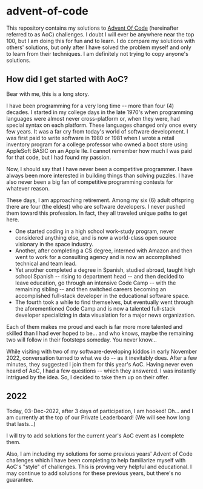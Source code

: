 # advent-of-code

This repository contains my solutions to [Advent Of Code](https://adventofcode.com) (hereinafter referred to as AoC) challenges. I doubt I will ever be anywhere near the top 100, but I am doing this for fun and to learn. I do compare my solutions with others' solutions, but only after I have solved the problem myself and only to learn from their techniques. I am definitely not trying to copy anyone's solutions.

## How did I get started with AoC? 

Bear with me, this is a long story. 

I have been programming for a very long time -- more than four (4) decades. I started in my college days in the late 1970's when programming languages were almost never cross-platform or, when they were, had special syntax on each platform. These languages changed only once every few years. It was a far cry from today's world of software development. I was first paid to write software in 1980 or 1981 when I wrote a retail inventory program for a college professor who owned a boot store using AppleSoft BASIC on an Apple IIe. I cannot remember how much I was paid for that code, but I had found my passion.

Now, I should say that I have never been a competitive programmer. I have always been more interested in building things than solving puzzles. I have also never been a big fan of competitive programming contests for whatever reason.

These days, I am approaching retirement. Among my six (6) adult offspring there are four (the eldest) who are software developers. I never pushed them toward this profession. In fact, they all traveled unique paths to get here.

  - One started coding in a high school work-study program, never considered anything else, and is now a world-class open source visionary in the space industry. 
  - Another, after completing a CS degree, interned with Amazon and then went to work for a consulting agency and is now an accomplished technical and team lead. 
  - Yet another completed a degree in Spanish, studied abroad, taught high school Spanish -- rising to department head -- and then decided to leave education, go through an intensive Code Camp -- with the remaining sibling -- and then switched careers becoming an accomplished full-stack developer in the educational software space.
  - The fourth took a while to find themselves, but eventually went through the aforementioned Code Camp and is now a talented full-stack developer specializing in data visualation for a major news organization. 

Each of them makes me proud and each is far more more talented and skilled than I had ever hoped to be... and who knows, maybe the remaining two will follow in their footsteps someday. You never know...

While visiting with two of my software-developing kiddos in early November 2022, conversation turned to what we do -- as it inevitably does. After a few minutes, they suggested I join them for this year's AoC. Having never even heard of AoC, I had a few questions -- which they answered. I was instantly intrigued by the idea. So, I decided to take them up on their offer. 

## 2022

Today, 03-Dec-2022, after 3 days of participation, I am hooked! Oh... and I am currently at the top of our Private Leaderboard! (We will see how long that lasts...)

I will try to add solutions for the current year's AoC event as I complete them. 

Also, I am including my solutions for some previous years' Advent of Code challenges which I have been completing to help familiarize myself with AoC's "style" of challenges. This is proving very helpful and educational. I may continue to add solutions for these previous years, but there's no guarantee.
